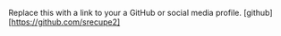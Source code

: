 Replace this with a link to your a GitHub or social media profile.
[github][https://github.com/srecupe2]
